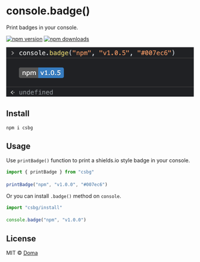 # **c**on**s**ole.**b**ad**g**e()

Print badges in your console.

[![npm version](https://badgen.net/npm/v/csbg)](https://npm.im/csbg) [![npm downloads](https://badgen.net/npm/dm/csbg)](https://npm.im/csbg)

![Screenshot](./screenshot.png)

## Install

    npm i csbg

## Usage

Use `printBadge()` function to print a shields.io style badge in your console.

```js
import { printBadge } from "csbg"

printBadge("npm", "v1.0.0", "#007ec6")
```

Or you can install `.badge()` method on `console`.

```js
import "csbg/install"

console.badge("npm", "v1.0.0")
```

## License

MIT &copy; [Doma](https://github.com/SevenOutman)
